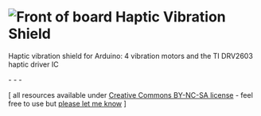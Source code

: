 ![Front of board](https://raw.github.com/jeffThompson/HapticVibrationShield/master/PCB_Front.png)
Haptic Vibration Shield
=====================

Haptic vibration shield for Arduino: 4 vibration motors and the TI DRV2603 haptic driver IC

\- \- \-

\[ all resources available under [Creative Commons BY-NC-SA license](http://creativecommons.org/licenses/by-nc-sa/3.0/) - feel free to use but [please let me know](http://www.jeffreythompson.org) \]
